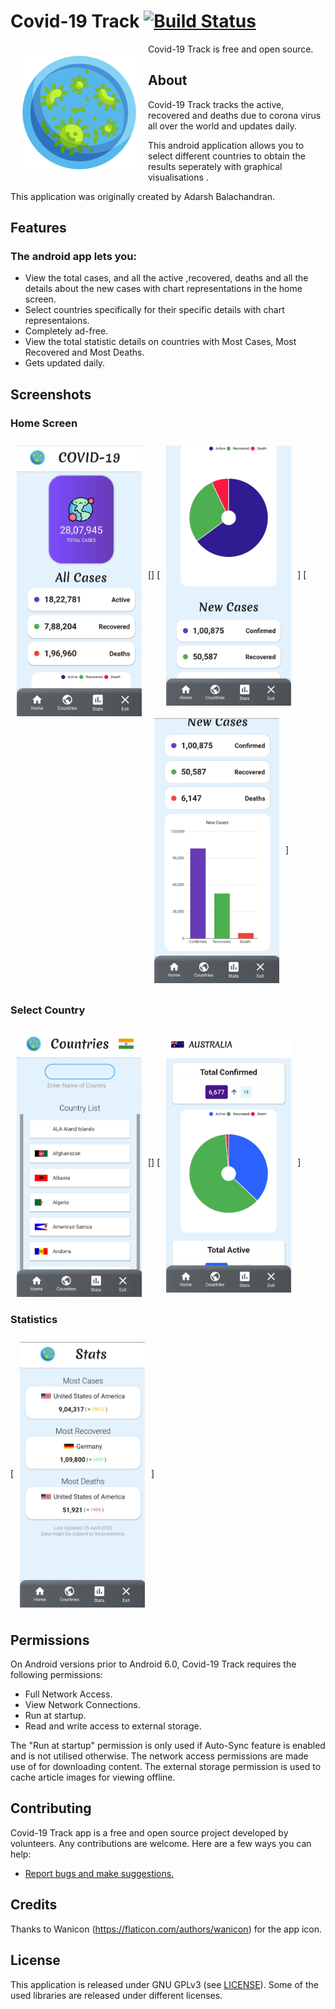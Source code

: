 # Covid-19 Track [![Build Status](https://travis-ci.org/wallabag/android-app.svg?branch=master)](https://travis-ci.org/wallabag/android-app)

<img src="microorganism.png" align="left"
width="200" hspace="10" vspace="10">

  
Covid-19 Track is free and open source.  


## About

Covid-19 Track tracks the active, recovered and deaths due to corona virus all over the world and updates daily.  

This android application allows you to select different countries to obtain the results seperately with graphical visualisations .

This application was originally created by Adarsh Balachandran.

## Features

### The android app lets you:

- View the total cases, and all the active ,recovered, deaths and all the details about the new cases with chart representations in the home screen.
- Select countries specifically for their specific details with chart representaions.
- Completely ad-free.
- View the total statistic details on countries with Most Cases, Most Recovered and Most Deaths.
- Gets updated daily.

## Screenshots

### Home Screen
[<img src="1.jpg" align="left"
width="200"
    hspace="10" vspace="10">]
[<img src="2.jpg" align="center"
width="200"
    hspace="10" vspace="10">]
[<img src="3.jpg" align="center"
width="200"
    hspace="10" vspace="10">]
    
### Select Country

[<img src="4.jpg" align="left"
width="200"
    hspace="10" vspace="10">]
[<img src="5.jpg" align="center"
width="200"
    hspace="10" vspace="10">]
    
 ### Statistics
 
[<img src="6.jpg" align="center"
width="200"
    hspace="10" vspace="10">]

## Permissions

On Android versions prior to Android 6.0, Covid-19 Track requires the following permissions:
- Full Network Access.
- View Network Connections.
- Run at startup.
- Read and write access to external storage.

The "Run at startup" permission is only used if Auto-Sync feature is enabled and is not utilised otherwise. The network access permissions are made use of for downloading content. The external storage permission is used to cache article images for viewing offline.

## Contributing

Covid-19 Track app is a free and open source project developed by volunteers. Any contributions are welcome. Here are a few ways you can help:
 * [Report bugs and make suggestions.](https://github.com/wallabag/android-app/issues)
 

## Credits  
Thanks to  Wanicon (https://flaticon.com/authors/wanicon) for the app icon.

## License

This application is released under GNU GPLv3 (see [LICENSE](LICENSE)).
Some of the used libraries are released under different licenses.

